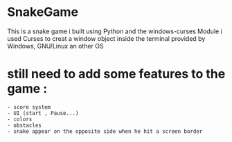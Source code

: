 # SnakeGame
This is a snake game i built using Python and the windows-curses Module 
i used Curses to creat a window object inside the terminal provided by Windows, GNU/Linux an other OS

# still need to add some features to the game :
    - score system 
    - UI (start , Pause...)
    - colors 
    - obstacles 
    - snake appear on the opposite side when he hit a screen border
